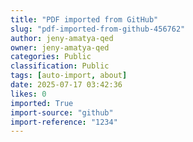 ```yaml
---
title: "PDF imported from GitHub"
slug: "pdf-imported-from-github-456762"
author: jeny-amatya-qed
owner: jeny-amatya-qed
categories: Public
classification: Public
tags: [auto-import, about]
date: 2025-07-17 03:42:36
likes: 0
imported: True 
import-source: "github"
import-reference: "1234"
---
```


